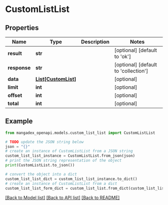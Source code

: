 # CustomListList


## Properties

Name | Type | Description | Notes
------------ | ------------- | ------------- | -------------
**result** | **str** |  | [optional] [default to 'ok']
**response** | **str** |  | [optional] [default to 'collection']
**data** | [**List[CustomList]**](CustomList.md) |  | [optional] 
**limit** | **int** |  | [optional] 
**offset** | **int** |  | [optional] 
**total** | **int** |  | [optional] 

## Example

```python
from mangadex_openapi.models.custom_list_list import CustomListList

# TODO update the JSON string below
json = "{}"
# create an instance of CustomListList from a JSON string
custom_list_list_instance = CustomListList.from_json(json)
# print the JSON string representation of the object
print(CustomListList.to_json())

# convert the object into a dict
custom_list_list_dict = custom_list_list_instance.to_dict()
# create an instance of CustomListList from a dict
custom_list_list_form_dict = custom_list_list.from_dict(custom_list_list_dict)
```
[[Back to Model list]](../README.md#documentation-for-models) [[Back to API list]](../README.md#documentation-for-api-endpoints) [[Back to README]](../README.md)


